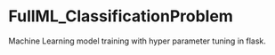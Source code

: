 # FullML_ClassificationProblem
Machine Learning model training with hyper parameter tuning in flask. 
